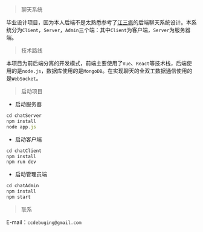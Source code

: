 > 聊天系统

毕业设计项目，因为本人后端不是太熟悉参考了[江三疯](https://github.com/wuyawei)的后端聊天系统设计。本系统分为`Client`，`Server`，`Admin`三个端：其中`Client`为客户端，`Server`为服务器端。

> 技术路线

本项目为前后端分离的开发模式，前端主要使用了`Vue`、`React`等技术栈，后端使用的是`node.js`，数据库使用的是`MongoDB`。在实现聊天的全双工数据通信使用的是`WebSocket`。

> 启动项目

- 启动服务器
```javascript
cd chatServer
npm install
node app.js
```
- 启动客户端
```javascript
cd chatClient
npm install
npm run dev
```
- 启动管理员端
```javascript
cd chatAdmin
npm install
npm start
```

> 联系

E-mail：`ccdebuging@gmail.com`


